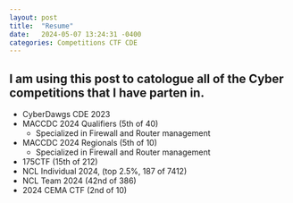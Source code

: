 ```yaml
---
layout: post
title:  "Resume"
date:   2024-05-07 13:24:31 -0400
categories: Competitions CTF CDE
---
```

I am using this post to catologue all of the Cyber competitions that I have parten in.
---------------------------------------------------------------------------------------
* CyberDawgs CDE 2023
* MACCDC 2024 Qualifiers (5th of 40)
    - Specialized in Firewall and Router management
* MACCDC 2024 Regionals (5th of 10)
    - Specialized in Firewall and Router management
* 175CTF (15th of 212)
* NCL Individual 2024, (top 2.5%, 187 of 7412)
* NCL Team 2024 (42nd of 386)
* 2024 CEMA CTF  (2nd of 10)

